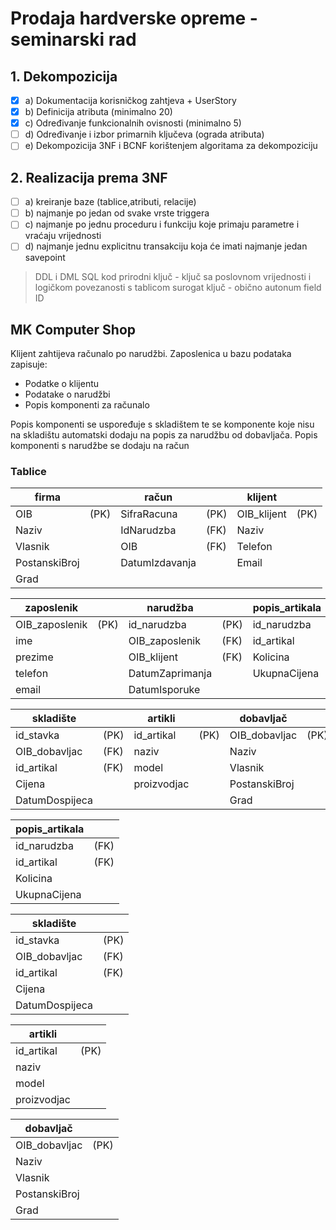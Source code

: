 # Prodaja hardverske opreme - seminarski rad

## 1. Dekompozicija
- [x] a) Dokumentacija korisničkog zahtjeva + UserStory
- [x] b) Definicija atributa (minimalno 20)
- [x] c) Određivanje funkcionalnih ovisnosti (minimalno 5)
- [ ] d) Određivanje i izbor primarnih ključeva (ograda atributa)
- [ ] e) Dekompozicija 3NF i BCNF korištenjem algoritama za dekompoziciju

## 2. Realizacija prema 3NF
- [ ] a) kreiranje baze (tablice,atributi, relacije)
- [ ] b) najmanje po jedan od svake vrste triggera
- [ ] c) najmanje po jednu proceduru i funkciju koje primaju parametre i vraćaju vrijednosti
- [ ] d) najmanje jednu explicitnu transakciju koja će imati najmanje jedan savepoint

> DDL i DML SQL kod
> prirodni ključ - ključ sa poslovnom vrijednosti i logičkom povezanosti s tablicom
> surogat ključ - obično autonum field ID

## MK Computer Shop

Klijent zahtijeva računalo po narudžbi.
Zaposlenica u bazu podataka zapisuje:
- Podatke o klijentu
- Podatake o narudžbi
- Popis komponenti za računalo

Popis komponenti se uspoređuje s skladištem te se komponente 
koje nisu na skladištu automatski dodaju na popis za narudžbu od dobavljača.
Popis komponenti s narudžbe se dodaju na račun
### Tablice

| firma           |                  | račun           |                  | klijent         |                  |
|-----------------|------------------|-----------------|------------------|-----------------|------------------|
| OIB             | (PK)             | SifraRacuna     | (PK)             | OIB_klijent     | (PK)             |
| Naziv           |                  | IdNarudzba      | (FK)             | Naziv           |                  |
| Vlasnik         |                  | OIB             | (FK)             | Telefon         |                  |
| PostanskiBroj   |                  | DatumIzdavanja  |                  | Email           |                  |
| Grad            |                  |                  |                  |                  |                  |

| zaposlenik      |                  | narudžba        |                  | popis_artikala  |                  |
|-----------------|------------------|-----------------|------------------|-----------------|------------------|
| OIB_zaposlenik  | (PK)             | id_narudzba     | (PK)             | id_narudzba     | (FK)             |
| ime             |                  | OIB_zaposlenik  | (FK)             | id_artikal      | (FK)             |
| prezime         |                  | OIB_klijent     | (FK)             | Kolicina        |                  |
| telefon         |                  | DatumZaprimanja |                  | UkupnaCijena    |                  |
| email           |                  | DatumIsporuke   |                  |                  |                  |

| skladište       |                  | artikli         |                  | dobavljač       |                  |
|-----------------|------------------|-----------------|------------------|-----------------|------------------|
| id_stavka       | (PK)             | id_artikal      | (PK)             | OIB_dobavljac   | (PK)             |
| OIB_dobavljac   | (FK)             | naziv           |                  | Naziv           |                  |
| id_artikal      | (FK)             | model           |                  | Vlasnik         |                  |
| Cijena          |                  | proizvodjac     |                  | PostanskiBroj   |                  |
| DatumDospijeca  |                  |                  |                  | Grad            |                  |

| popis_artikala  |                  |
|-----------------|------------------|
| id_narudzba     | (FK)             |
| id_artikal      | (FK)             |
| Kolicina        |                  |
| UkupnaCijena    |                  |

| skladište       |                  |
|-----------------|------------------|
| id_stavka       | (PK)             |
| OIB_dobavljac   | (FK)             |
| id_artikal      | (FK)             |
| Cijena          |                  |
| DatumDospijeca  |                  |

| artikli         |                  |
|-----------------|------------------|
| id_artikal      | (PK)             |
| naziv           |                  |
| model           |                  |
| proizvodjac     |                  |

| dobavljač       |                  |
|-----------------|------------------|
| OIB_dobavljac   | (PK)             |
| Naziv           |                  |
| Vlasnik         |                  |
| PostanskiBroj   |                  |
| Grad            |                  |

